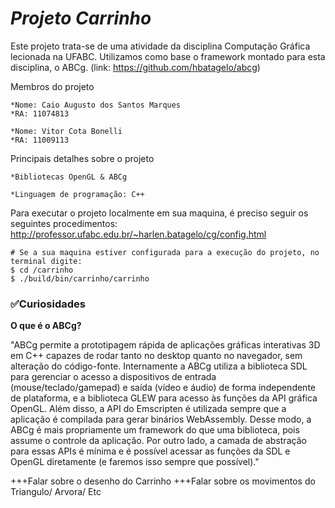 # *Projeto Carrinho*
Este projeto trata-se de uma atividade da disciplina Computação Gráfica lecionada na UFABC.
Utilizamos como base o framework montado para esta disciplina, o ABCg. (link: https://github.com/hbatagelo/abcg)

Membros do projeto
			
	*Nome: Caio Augusto dos Santos Marques
	*RA: 11074813
	
	*Nome: Vitor Cota Bonelli
	*RA: 11009113

Principais detalhes sobre o projeto
			
	*Bibliotecas OpenGL & ABCg
	
	*Linguagem de programação: C++
  

Para executar o projeto localmente em sua maquina, é preciso seguir os seguintes procedimentos:
http://professor.ufabc.edu.br/~harlen.batagelo/cg/config.html    

```
# Se a sua maquina estiver configurada para a execução do projeto, no terminal digite:
$ cd /carrinho
$ ./build/bin/carrinho/carrinho

```

### ✅Curiosidades

**O que é o ABCg?**

"ABCg permite a prototipagem rápida de aplicações gráficas interativas 3D em C++ capazes de rodar tanto no desktop quanto no navegador, sem alteração do código-fonte.
Internamente a ABCg utiliza a biblioteca SDL para gerenciar o acesso a dispositivos de entrada (mouse/teclado/gamepad) e saída (vídeo e áudio) de forma independente de plataforma, e a biblioteca GLEW para acesso às funções da API gráfica OpenGL. Além disso, a API do Emscripten é utilizada sempre que a aplicação é compilada para gerar binários WebAssembly. Desse modo, a ABCg é mais propriamente um framework do que uma biblioteca, pois assume o controle da aplicação. Por outro lado, a camada de abstração para essas APIs é mínima e é possível acessar as funções da SDL e OpenGL diretamente (e faremos isso sempre que possível)."

+++Falar sobre o desenho do Carrinho
+++Falar sobre os movimentos do Triangulo/ Arvora/ Etc


